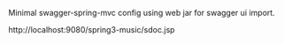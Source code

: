 
Minimal swagger-spring-mvc config using web jar for swagger ui import.

http://localhost:9080/spring3-music/sdoc.jsp